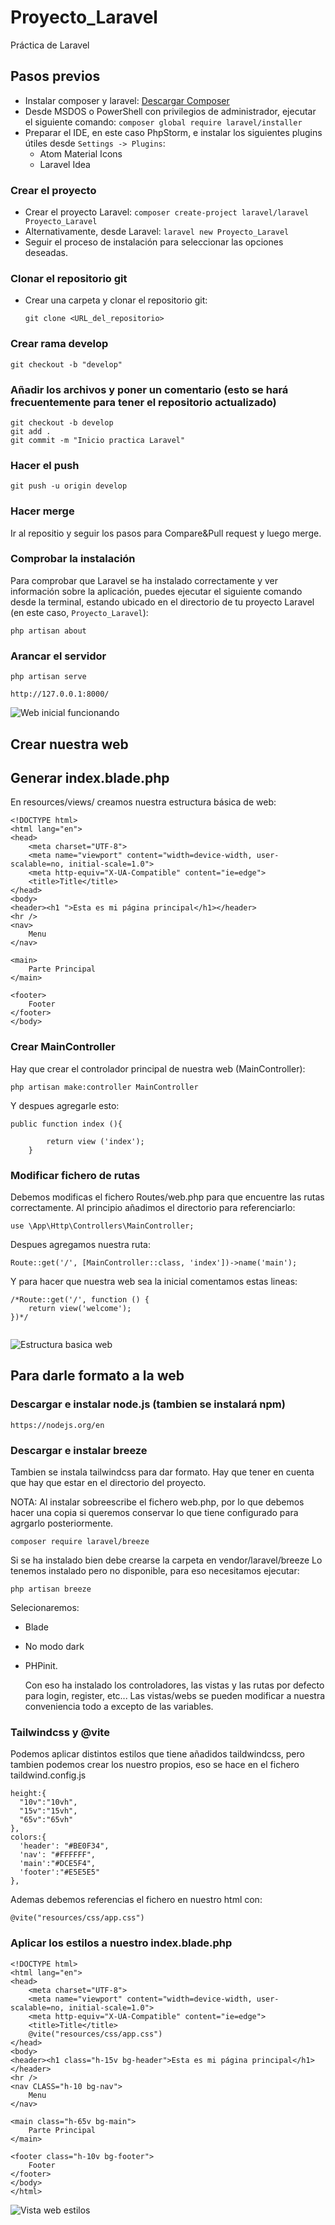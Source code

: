# Proyecto_Laravel
Práctica de Laravel

## Pasos previos
- Instalar composer y laravel: [Descargar Composer](https://getcomposer.org/Composer-Setup.exe)
- Desde MSDOS o PowerShell con privilegios de administrador, ejecutar el siguiente comando: `composer global require laravel/installer`
- Preparar el IDE, en este caso PhpStorm, e instalar los siguientes plugins útiles desde `Settings -> Plugins`:
    - Atom Material Icons
    - Laravel Idea

### Crear el proyecto
- Crear el proyecto Laravel: `composer create-project laravel/laravel Proyecto_Laravel`
- Alternativamente, desde Laravel: `laravel new Proyecto_Laravel`
- Seguir el proceso de instalación para seleccionar las opciones deseadas.

### Clonar el repositorio git
- Crear una carpeta y clonar el repositorio git:
  ```
  git clone <URL_del_repositorio>

### Crear rama develop
```
git checkout -b "develop"
```

### Añadir los archivos y poner un comentario (esto se hará frecuentemente para tener el repositorio actualizado)
```
git checkout -b develop
git add .
git commit -m "Inicio practica Laravel"
```

### Hacer el push
```
git push -u origin develop
```

### Hacer merge
Ir al repositio y seguir los pasos para Compare&Pull request y luego merge.

### Comprobar la instalación
Para comprobar que Laravel se ha instalado correctamente y ver información sobre la aplicación, puedes ejecutar el siguiente comando desde la terminal, estando ubicado en el directorio de tu proyecto Laravel (en este caso, `Proyecto_Laravel`):

```
php artisan about
```
### Arancar el servidor
```
php artisan serve
```
```
http://127.0.0.1:8000/
```

![Web inicial funcionando](images/web_inicial.PNG)

## Crear nuestra web

## Generar index.blade.php 

En resources/views/ creamos nuestra estructura básica de web:
```
<!DOCTYPE html>
<html lang="en">
<head>
    <meta charset="UTF-8">
    <meta name="viewport" content="width=device-width, user-scalable=no, initial-scale=1.0">
    <meta http-equiv="X-UA-Compatible" content="ie=edge">
    <title>Title</title>
</head>
<body>
<header><h1 ">Esta es mi página principal</h1></header>
<hr />
<nav>
    Menu
</nav>

<main>
    Parte Principal
</main>

<footer>
    Footer
</footer>
</body>
```
### Crear MainController

Hay que crear el controlador principal de nuestra web (MainController):
```
php artisan make:controller MainController
```

Y despues agregarle esto:

```
public function index (){

        return view ('index');
    }

```

### Modificar fichero de rutas

Debemos modificas el fichero Routes/web.php para que encuentre las rutas correctamente.
Al principio añadimos el directorio para referenciarlo:
```
use \App\Http\Controllers\MainController; 
```

Despues agregamos nuestra ruta:
```
Route::get('/', [MainController::class, 'index'])->name('main');
```

Y para hacer que nuestra web sea la inicial comentamos estas lineas:
```
/*Route::get('/', function () {
    return view('welcome');
})*/


```

![Estructura basica web](images/estructura_basica.PNG)

## Para darle formato a la web

### Descargar e instalar node.js (tambien se instalará npm)
```
https://nodejs.org/en
```

### Descargar e instalar breeze
Tambien se instala tailwindcss para dar formato. Hay que tener en cuenta que hay que estar en el directorio del proyecto.

NOTA: Al instalar sobreescribe el fichero web.php, por lo que debemos hacer una copia si queremos conservar lo que tiene configurado para agrgarlo posteriormente.

```
composer require laravel/breeze
```

Si se ha instalado bien debe crearse la carpeta en vendor/laravel/breeze
Lo tenemos instalado pero no disponible, para eso necesitamos ejecutar:
```
php artisan breeze
```
Selecionaremos:
* Blade
* No modo dark
* PHPinit.

  Con eso ha instalado los controladores, las vistas y las rutas por defecto para login, register, etc...
  Las vistas/webs se pueden modificar a nuestra conveniencia todo a excepto de las variables.

### Tailwindcss y @vite

Podemos aplicar distintos estilos que tiene añadidos taildwindcss, pero tambien podemos crear los nuestro propios, eso se hace en el fichero taildwind.config.js

```
height:{
  "10v":"10vh",
  "15v":"15vh",
  "65v":"65vh"
},
colors:{
  'header': "#BE0F34",
  'nav': "#FFFFFF",
  'main':"#DCE5F4",
  'footer':"#E5E5E5"
},
```
Ademas debemos referencias el fichero en nuestro html con:

```
@vite("resources/css/app.css")
```
### Aplicar los estilos a nuestro index.blade.php

```
<!DOCTYPE html>
<html lang="en">
<head>
    <meta charset="UTF-8">
    <meta name="viewport" content="width=device-width, user-scalable=no, initial-scale=1.0">
    <meta http-equiv="X-UA-Compatible" content="ie=edge">
    <title>Title</title>
    @vite("resources/css/app.css")
</head>
<body>
<header><h1 class="h-15v bg-header">Esta es mi página principal</h1></header>
<hr />
<nav CLASS="h-10 bg-nav">
    Menu
</nav>

<main class="h-65v bg-main">
    Parte Principal
</main>

<footer class="h-10v bg-footer">
    Footer
</footer>
</body>
</html>
```
![Vista web estilos](images/estilos.PNG)


